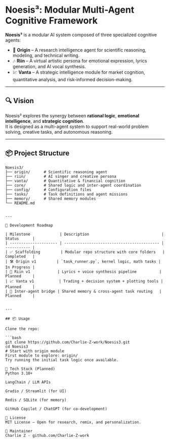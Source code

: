 # Noesis³: Modular Multi-Agent Cognitive Framework

**Noesis³** is a modular AI system composed of three specialized cognitive agents:

- 🧠 **Origin** – A research intelligence agent for scientific reasoning, modeling, and technical writing.
- 🎶 **Riin** – A virtual artistic persona for emotional expression, lyrics generation, and AI vocal synthesis.
- 💹 **Vanta** – A strategic intelligence module for market cognition, quantitative analysis, and risk-informed decision-making.

---

## 🔍 Vision

Noesis³ explores the synergy between **rational logic**, **emotional intelligence**, and **strategic cognition**.  
It is designed as a multi-agent system to support real-world problem solving, creative tasks, and autonomous reasoning.

---

## 📦 Project Structure

```text
Noesis3/
├── origin/      # Scientific reasoning agent
├── riin/        # AI singer and creative persona
├── vanta/       # Quantitative & financial cognition
├── core/        # Shared logic and inter-agent coordination
├── config/      # Configuration files
├── tasks/       # Task definitions and agent missions
├── memory/      # Shared memory modules
└── README.md


---

🚀 Development Roadmap

| Milestone             | Description                                | Status      |
| --------------------- | ------------------------------------------ | ----------- |
| ✅ Scaffolding         | Modular repo structure with core folders   | Completed   |
| 🛠️ Origin v1         | `task_runner.py`, kernel logic, math tasks | In Progress |
| 🎵 Riin v1            | Lyrics + voice synthesis pipeline          | Planned     |
| 📈 Vanta v1           | Trading + decision system + plotting tools | Planned     |
| 🔁 Inter-agent bridge | Shared memory & cross-agent task routing   | Planned     |


---

## 📦 Usage

Clone the repo:

```bash
git clone https://github.com/Charlie-Z-work/Noesis3.git
cd Noesis3
# Start with origin module
First module to explore: origin/
Try running the initial task logic once available.

🔧 Tech Stack (Planned)
Python 3.10+

LangChain / LLM APIs

Gradio / Streamlit (for UI)

Redis / SQLite (for memory)

GitHub Copilot / ChatGPT (for co-development)

📄 License
MIT License – Open for research, remix, and personalization.

👤 Maintainer
Charlie Z · github.com/Charlie-Z-work

